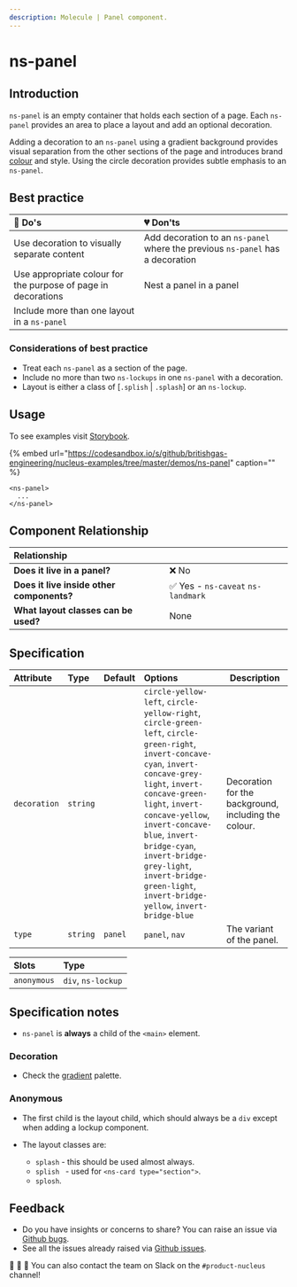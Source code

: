 ```yaml
---
description: Molecule | Panel component.
---
```


# ns-panel

## Introduction

`ns-panel` is an empty container that holds each section of a page. Each `ns-panel` provides an area to place a layout and add an optional decoration.

Adding a decoration to an `ns-panel` using a gradient background provides visual separation from the other sections of the page and introduces brand [colour](https://docs.britishgas.design/foundation/colours) and style. Using the circle decoration provides subtle emphasis to an `ns-panel`.

## Best practice

| 💚 Do's | 💔 Don'ts |
| :--- | :--- |
| Use decoration to visually separate content | Add decoration to an `ns-panel` where the previous `ns-panel` has a decoration |
| Use appropriate colour for the purpose of page in decorations | Nest a panel in a panel |
| Include more than one layout in a `ns-panel` |  |

### Considerations of best practice

* Treat each `ns-panel` as a section of the page.
* Include no more than two `ns-lockups` in one `ns-panel` with a decoration.
* Layout is either a class of [`.splish` \| `.splash`] or an `ns-lockup`.

## Usage

To see examples visit [Storybook](https://library.britishgas.design).

{% embed url="https://codesandbox.io/s/github/britishgas-engineering/nucleus-examples/tree/master/demos/ns-panel" caption="" %}

```markup
<ns-panel>
  ...
</ns-panel>
```

## Component Relationship

|  **Relationship**  |  |
| :--- | :--- |
| **Does it live in a panel?** | ❌ No |
| **Does it live inside other components?** |  ✅ Yes -  `ns-caveat` `ns-landmark` |
| **What layout classes can be used?**  | None |

## Specification

| Attribute | Type | Default | Options | Description |
| :--- | :--- | :--- | :--- |-------------|
| `decoration` | `string` |  | `circle-yellow-left`, `circle-yellow-right`, `circle-green-left`, `circle-green-right`, `invert-concave-cyan`, `invert-concave-grey-light`, `invert-concave-green-light`, `invert-concave-yellow`, `invert-concave-blue`, `invert-bridge-cyan`, `invert-bridge-grey-light`, `invert-bridge-green-light`, `invert-bridge-yellow`, `invert-bridge-blue` | Decoration for the background, including the colour. |
| `type` | `string` | `panel` | `panel`, `nav` | The variant of the panel. |

| Slots | Type |
| :--- | :--- |
| `anonymous` | `div`, `ns-lockup` |

## Specification notes

* `ns-panel` is **always** a child of the `<main>` element.

### Decoration

* Check the [gradient](https://docs.britishgas.design/foundations/colours#gradients) palette.

### Anonymous

* The first child is the layout child, which should always be a `div` except when adding a lockup component.

* The layout classes are:

  * `splash` - this should be used almost always.
  * `splish ` - used for `<ns-card type="section">`.
  * `splosh`.

## Feedback

* Do you have insights or concerns to share? You can raise an issue via [Github bugs](https://github.com/ConnectedHomes/nucleus/issues/new?assignees=&labels=Bug&template=a--bug-report.md&title=[bug]%20[ns-panel]).
* See all the issues already raised via [Github issues](https://github.com/connectedHomes/nucleus/issues?utf8=%E2%9C%93&q=is%3Aopen+is%3Aissue+label%3ABug+[ns-panel]).

💩 🎉 🦄 You can also contact the team on Slack on the `#product-nucleus` channel!
